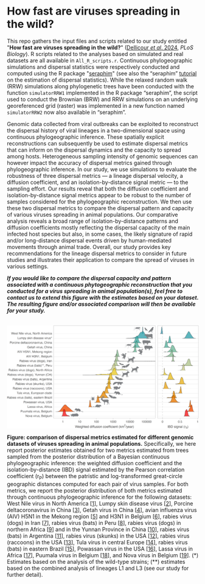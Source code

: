 How fast are viruses spreading in the wild?
===============

This repo gathers the input files and scripts related to our study entitled "**How fast are viruses spreading in the wild?**" ([Dellicour *et al*. 2024](https://journals.plos.org/plosbiology/article?id=10.1371/journal.pbio.3002914), *PLoS Biology*). R scripts related to the analyses based on simulated and real datasets are all available in `All_R_scripts.r`. Continuous phylogeographic simulations and dispersal statistics were respectively conducted and computed using the R package "[seraphim](https://github.com/sdellicour/seraphim)" (see also the “seraphim” [tutorial](https://github.com/sdellicour/seraphim/blob/master/tutorials/Estimating_dispersal_statistics.pdf) on the estimation of dispersal statistics). While the relaxed random walk (RRW) simulations along phylogenetic trees have been conducted with the function `simulatorRRW1` implemented in the R package “seraphim”, the script used to conduct the Brownian (BRW) and RRW simulations on an underlying georeferenced grid (raster) was implemented in a new function named `simulatorRRW2` now also available in “seraphim”.

Genomic data collected from viral outbreaks can be exploited to reconstruct the dispersal history of viral lineages in a two-dimensional space using continuous phylogeographic inference. These spatially explicit reconstructions can subsequently be used to estimate dispersal metrics that can inform on the dispersal dynamics and the capacity to spread among hosts. Heterogeneous sampling intensity of genomic sequences can however impact the accuracy of dispersal metrics gained through phylogeographic inference. In our study, we use simulations to evaluate the robustness of three dispersal metrics — a lineage dispersal velocity, a diffusion coefficient, and an isolation-by-distance signal metric — to the sampling effort. Our results reveal that both the diffusion coefficient and isolation-by-distance signal metrics appear to be robust to the number of samples considered for the phylogeographic reconstruction. We then use these two dispersal metrics to compare the dispersal pattern and capacity of various viruses spreading in animal populations. Our comparative analysis reveals a broad range of isolation-by-distance patterns and diffusion coefficients mostly reflecting the dispersal capacity of the main infected host species but also, in some cases, the likely signature of rapid and/or long-distance dispersal events driven by human-mediated movements through animal trade. Overall, our study provides key recommendations for the lineage dispersal metrics to consider in future studies and illustrates their application to compare the spread of viruses in various settings.

*__If you would like to compare the dispersal capacity and pattern associated with a continuous phytogeographic reconstruction that you conducted for a virus spreading in animal population(s), feel free to contact us to extend this figure with the estimates based on your dataset. The resulting figure and/or associated comparison will then be available for your study.__*
<br>
<br>

<img src="Scripts_&_data/Fig020424.png" align="center" alt="" />

**Figure: comparison of dispersal metrics estimated for different genomic datasets of viruses spreading in animal populations.** Specifically, we here report posterior estimates obtained for two metrics estimated from trees sampled from the posterior distribution of a Bayesian continuous phylogeographic inference: the weighted diffusion coefficient and the isolation-by-distance (IBD) signal estimated by the Pearson correlation coefficient (r<sub>P</sub>) between the patristic and log-transformed great-circle geographic distances computed for each pair of virus samples. For both metrics, we report the posterior distribution of both metrics estimated through continuous phylogeographic inference for the following datasets: West Nile virus in North America [[1](https://www.nature.com/articles/s41467-020-19122-z)], Lumpy skin disease virus [[2](https://journals.asm.org/doi/10.1128/jvi.01394-23)], Porcine deltacoronavirus in China [[3](https://academic.oup.com/mbe/article/37/9/2641/5837118)], Getah virus in China [[4](https://journals.asm.org/doi/10.1128/jvi.01091-22)], avian influenza virus (AIV) H5N1 in the Mekong region [[5](https://academic.oup.com/bioinformatics/article/36/7/2098/5650406)] and H3N1 in Belgium [[6](https://wwwnc.cdc.gov/eid/article/29/2/22-0765_article)], rabies virus (dogs) in Iran [[7](https://onlinelibrary.wiley.com/doi/full/10.1111/mec.15222)], rabies virus (bats) in Peru [[8](https://www.pnas.org/doi/full/10.1073/pnas.1606587113)], rabies virus (dogs) in northern Africa [[9](https://journals.plos.org/plospathogens/article?id=10.1371/journal.ppat.1001166)] and in the Yunnan Province in China [[10](https://journals.plos.org/plospathogens/article?id=10.1371/journal.ppat.1007392)], rabies virus (bats) in Argentina [[11](https://onlinelibrary.wiley.com/doi/10.1111/mec.12728)], rabies virus (skunks) in the USA [[12](https://journals.plos.org/plosone/article?id=10.1371/journal.pone.0082348)], rabies virus (raccoons) in the USA [[13](https://www.pnas.org/doi/10.1073/pnas.0700741104)], Tula virus in central Europe [[14](https://academic.oup.com/ve/article/8/2/veac112/6956283?login=true)], rabies virus (bats) in eastern Brazil [[15](https://link.springer.com/article/10.1007/s11262-012-0866-y)], Powassan virus in the USA [[16](https://www.pnas.org/doi/full/10.1073/pnas.2218012120)], Lassa virus in Africa [[17](https://www.nature.com/articles/s41467-022-33112-3)], Puumala virus in Belgium [[18](https://academic.oup.com/ve/article/5/1/vez009/5476201)], and Nova virus in Belgium [[19](https://onlinelibrary.wiley.com/doi/10.1111/mec.13887)]. (\*) Estimates based on the analysis of the wild-type strains; (**) estimates based on the combined analysis of lineages L1 and L3  (see our study for further detail).
